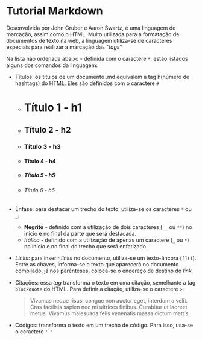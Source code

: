 # Tutorial Markdown

Desenvolvida por John Gruber e Aaron Swartz, é uma linguagem de marcação, assim como o HTML. Muito utilizada para a formatação de documentos de texto na web, a linguagem utiliza-se de caracteres especiais para reallizar a marcação das "_tags_"

Na lista não ordenada abaixo - definida com o caractere ``*``, estão listados alguns dos comandos da linguagem:

* Títulos: os títulos de um documento .md equivalem a tag h(número de hashtags) do HTML. Eles são definidos com o caractere ``#``
    - # Título 1 - h1
    - ## Título 2 - h2
    - ### Título 3 - h3
    - #### Título 4 - h4
    - ##### Título 5 - h5
    - ###### Título 6 - h6

* Ênfase: para destacar um trecho do texto, utiliza-se os caracteres ``*`` ou ``_``:
    - **Negrito** - definido com a utilização de dois caracteres (``__`` ou ``**``) no início e no final da parte que será destacada.
    - *Itálico* - definido com a utilização de apenas um caractere (``_`` ou ``*``) no início e no final do trecho que será enfatizado

* *Links*: para inserir *links* no documento, utiliza-se um texto-âncora (``[]()``). Entre as chaves, informa-se o texto que aparecerá no documento compilado, já nos parênteses, coloca-se o endereço de destino do *link* 

* Citações: essa *tag* transforma o texto em uma citação, semelhante a tag ``blockquote`` do HTML. Para definir a citação, utiliza-se o caractere `>`: 
    > Vivamus neque risus, congue non auctor eget, interdum a velit. Cras facilisis sapien nec mi ultrices finibus. Curabitur ut laoreet metus. Vivamus malesuada felis venenatis massa dictum mattis.

* Códigos: transforma o texto em um trecho de código. Para isso, usa-se o caractere ``'`'``